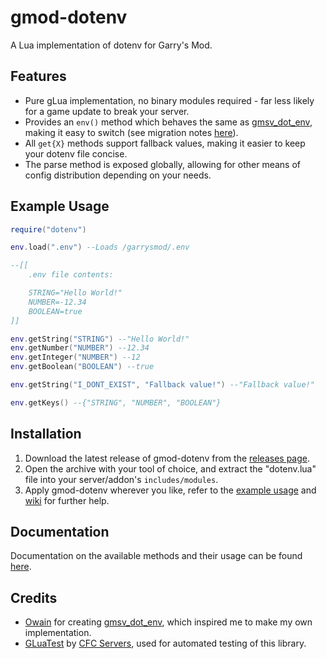 # gmod-dotenv
A Lua implementation of dotenv for Garry's Mod.

## Features
- Pure gLua implementation, no binary modules required - far less likely for a game update to break your server.
- Provides an `env()` method which behaves the same as [gmsv_dot_env](https://github.com/owainjones74/gmsv_dot_env), making it easy to switch (see migration notes [here](https://github.com/TomDotBat/gmod-dotenv/wiki/Migrating-from-gmsv_dot_env)).
- All `get{X}` methods support fallback values, making it easier to keep your dotenv file concise.
- The parse method is exposed globally, allowing for other means of config distribution depending on your needs.

## Example Usage
```lua
require("dotenv")

env.load(".env") --Loads /garrysmod/.env

--[[
	.env file contents:

	STRING="Hello World!"
	NUMBER=-12.34
	BOOLEAN=true
]]

env.getString("STRING") --"Hello World!"
env.getNumber("NUMBER") --12.34
env.getInteger("NUMBER") --12
env.getBoolean("BOOLEAN") --true

env.getString("I_DONT_EXIST", "Fallback value!") --"Fallback value!"

env.getKeys() --{"STRING", "NUMBER", "BOOLEAN"}
```

## Installation
1. Download the latest release of gmod-dotenv from the [releases page](https://github.com/TomDotBat/ui3d2d/releases).
2. Open the archive with your tool of choice, and extract the "dotenv.lua" file into your server/addon's `includes/modules`.
3. Apply gmod-dotenv wherever you like, refer to the [example usage](#example-usage) and [wiki](https://github.com/TomDotBat/gmod-dotenv/wiki) for further help.

## Documentation
Documentation on the available methods and their usage can be found [here](https://github.com/TomDotBat/gmod-dotenv/wiki/API-Documentation).

## Credits
- [Owain](https://github.com/owainjones74) for creating [gmsv_dot_env](https://github.com/owainjones74/gmsv_dot_env), which inspired me to make my own implementation.
- [GLuaTest](https://github.com/CFC-Servers/GLuaTest) by [CFC Servers](https://github.com/CFC-Servers), used for automated testing of this library.